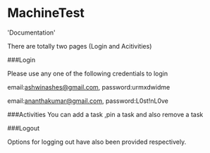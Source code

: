 # MachineTest

'Documentation'

There are totally two  pages (Login and Acitivities) 

###Login

Please use any one of the following credentials to login

email:ashwinashes@gmail.com, password:urmxdwidme

email:ananthakumar@gmail.com, password:L0st!nL0ve

###Activities
You can add a task ,pin a task and also remove  a task

###Logout

Options for logging out have also been provided respectively.
